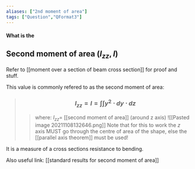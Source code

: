 ```yaml
---
aliases: ["2nd moment of area"]
tags: ["Question","QFormat3"]
---
```


#### What is the
## Second moment of area ($I_{zz}, I$)
Refer to [[moment over a section of beam cross section]] for proof and stuff.

This value is commonly refered to as the second moment of area:

> ### $$ I_{zz}=I = \int \int y^{2} \cdot dy\cdot dz $$ 
>> where:
>> $I_{zz}=$ [[second moment of area]] (around z axis)
>> ![[Pasted image 20211108132646.png]]
>> Note that for this to work the $z$ axis MUST go through the centre of area of the shape, else the [[parallel axis theorem]] must be used!

It is a measure of a cross sections resistance to bending.

Also useful link: [[standard results for second moment of area]]